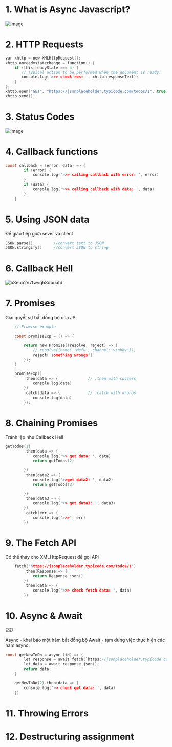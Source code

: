 # 1. What is Async Javascript?

![image](https://github.com/Mefuuuu/javascript-advanced/assets/133778142/f71f431b-9220-4919-951d-012e16e4161b)

# 2. HTTP Requests

```c
var xhttp = new XMLHttpRequest();
xhttp.onreadystatechange = function() {
    if (this.readyState === 4) {
       // Typical action to be performed when the document is ready:
       console.log('>>> check res: ', xhttp.responseText);
    }
};
xhttp.open("GET", "https://jsonplaceholder.typicode.com/todos/1", true);
xhttp.send();
```

# 3. Status Codes

![image](https://github.com/Mefuuuu/javascript-advanced/assets/133778142/5cef0b28-c414-4fb8-a498-f03a9f8f4a00)

# 4. Callback functions

```c
const callback = (error, data) => {
        if (error) {
            console.log('>>> calling callback with error: ', error)
        }
        if (data) {
            console.log('>>> calling callback with data: ', data)
        }
    }
```

# 5. Using JSON data

Để giao tiếp giữa sever và client

```c
JSON.parse()         //convert text to JSON
JSON.stringify()     //convert JSON to string
```

# 6. Callback Hell

![b8euo2n7twvgh3dbuatd](https://github.com/Mefuuuu/javascript-advanced/assets/133778142/3a496e8e-6ef2-456f-a35f-62c37ca737f1)

# 7. Promises

Giải quyết sự bất đồng bộ của JS
```c
    // Promise example

    const promiseExp = () => {

        return new Promise((resolve, reject) => {
            // resolve({name: 'Mefu', channel:'vinhky'});
            reject('something wrongs')
        });
    }

    promiseExp()
        .then(data => {             // .then with success
            console.log(data)
        })
        .catch(data => {            // .catch with wrongs
            console.log(data)
        });

```


# 8. Chaining Promises

Tránh lặp như Callback Hell

```c
getTodos(1)
        .then(data => {
            console.log('>> get data: ', data)
            return getTodos(2)

        })
        .then(data2 => {
            console.log('>>get data2: ', data2)
            return getTodos(3)

        })
        .then(data3 => {
            console.log('>> get data3: ', data3)
        })
        .catch(err => {
            console.log('>>>', err)
        })
```

# 9. The Fetch API

Có thể thay cho XMLHttpRequest để gọi API

```c
    fetch('https://jsonplaceholder.typicode.com/todos/1')
        .then(Response => {
            return Response.json()
        })
        .then(data => {
            console.log('>>> check fetch data: ', data)
        })
```

# 10. Async & Await

ES7

Async - khai báo một hàm bất đồng bộ
Await - tạm dừng việc thực hiện các hàm async.

```c
const getNewToDo = async (id) => {
        let response = await fetch(`https://jsonplaceholder.typicode.com/todos/${id}`);
        let data = await response.json();
        return data;
    }

    getNewToDo(2).then(data => {
        console.log('>> check get data: ', data)
    })
```

# 11. Throwing Errors
# 12. Destructuring assignment
